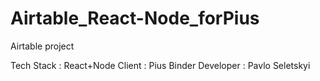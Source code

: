 # Airtable_React-Node_forPius

Airtable project

Tech Stack : React+Node
Client : Pius Binder
Developer : Pavlo Seletskyi
